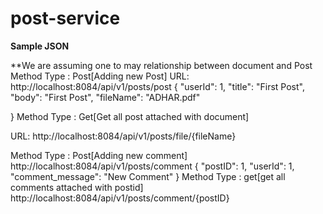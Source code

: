 # post-service
**Sample JSON**

**We are assuming one to may relationship between document and Post
Method Type : Post[Adding new Post]
URL: http://localhost:8084/api/v1/posts/post
{
    "userId": 1,
    "title": "First Post",
    "body": "First Post",
    "fileName": "ADHAR.pdf"
    
}
Method Type : Get[Get all post attached with document]

URL: http://localhost:8084/api/v1/posts/file/{fileName}


Method Type : Post[Adding new comment]
http://localhost:8084/api/v1/posts/comment
{
    "postID": 1,
    "userId": 1,
    "comment_message": "New Comment"
  }
Method Type : get[get all comments attached with postid]
http://localhost:8084/api/v1/posts/comment/{postID}

